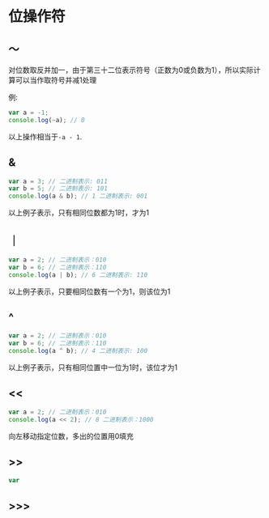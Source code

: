 # 位操作符

## ～

对位数取反并加一，由于第三十二位表示符号（正数为0或负数为1），所以实际计算可以当作取符号并减1处理

例:

```js
var a = -1;
console.log(~a); // 0
```

以上操作相当于`-a - 1`.

## &

```js
var a = 3; // 二进制表示: 011
var b = 5; // 二进制表示: 101
console.log(a & b); // 1 二进制表示: 001
```

以上例子表示，只有相同位数都为1时，才为1

## ｜

```js
var a = 2; // 二进制表示：010
var b = 6; // 二进制表示：110
console.log(a | b); // 6 二进制表示: 110
```

以上例子表示，只要相同位数有一个为1，则该位为1

## ^

```js
var a = 2; // 二进制表示：010
var b = 6; // 二进制表示：110
console.log(a ^ b); // 4 二进制表示: 100
```

以上例子表示，只有相同位置中一位为1时，该位才为1

## <<

```js
var a = 2; // 二进制表示：010
console.log(a << 2); // 8 二进制表示：1000
```

向左移动指定位数，多出的位置用0填充

## >>

```js
var
```
## >>>